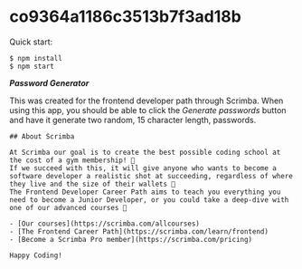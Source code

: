 # co9364a1186c3513b7f3ad18b

Quick start:

```
$ npm install
$ npm start
````

***Password Generator***

This was created for the frontend developer path through Scrimba. When using this app, you should be able to click the *Generate passwords* button and have it generate two random, 15 character length, passwords.

```
## About Scrimba

At Scrimba our goal is to create the best possible coding school at the cost of a gym membership! 💜
If we succeed with this, it will give anyone who wants to become a software developer a realistic shot at succeeding, regardless of where they live and the size of their wallets 🎉
The Frontend Developer Career Path aims to teach you everything you need to become a Junior Developer, or you could take a deep-dive with one of our advanced courses 🚀

- [Our courses](https://scrimba.com/allcourses)
- [The Frontend Career Path](https://scrimba.com/learn/frontend)
- [Become a Scrimba Pro member](https://scrimba.com/pricing)

Happy Coding!
```
